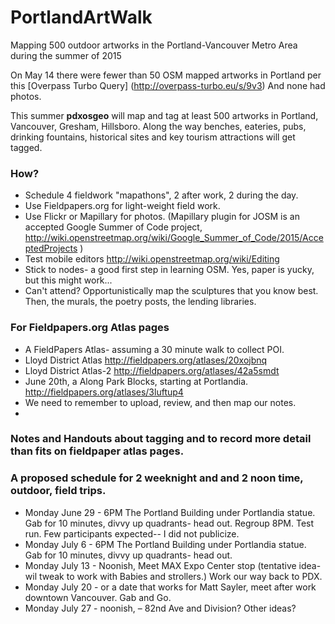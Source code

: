 # PortlandArtWalk
Mapping 500 outdoor artworks in the Portland-Vancouver Metro Area during the summer of 2015


On May 14 there were fewer than 50 OSM mapped artworks in Portland per this [Overpass Turbo Query] (http://overpass-turbo.eu/s/9v3) And none had photos.

This summer **pdxosgeo** will map and tag at least 500 artworks in Portland, Vancouver, Gresham, Hillsboro. Along the way benches, eateries, pubs, drinking fountains, historical sites and key tourism attractions will get tagged.   


### How? 
- Schedule 4 fieldwork "mapathons", 2 after work, 2 during the day.
- Use Fieldpapers.org for light-weight field work.
- Use Flickr or Mapillary for photos. (Mapillary plugin for JOSM is an accepted Google Summer of Code project, http://wiki.openstreetmap.org/wiki/Google_Summer_of_Code/2015/AcceptedProjects )
- Test mobile editors http://wiki.openstreetmap.org/wiki/Editing
- Stick to nodes- a good first step in learning OSM. Yes, paper is yucky, but this might work...
- Can't attend?  Opportunistically map the sculptures that you know best. Then, the murals, the poetry posts, the lending libraries.

### For Fieldpapers.org Atlas pages
- A FieldPapers Atlas- assuming a 30 minute walk to collect POI. 
- Lloyd District Atlas  http://fieldpapers.org/atlases/20xojbnq
- Lloyd District Atlas-2 http://fieldpapers.org/atlases/42a5smdt
- June 20th, a Along Park Blocks, starting at Portlandia. http://fieldpapers.org/atlases/3luftup4
- We need to remember to upload, review, and then map our notes.
- 

### Notes and Handouts about tagging and to record more detail than fits on fieldpaper atlas pages.

### A proposed schedule for 2 weeknight and and 2 noon time, outdoor, field trips.

- Monday June 29 - 6PM The Portland Building under Portlandia statue. Gab for 10 minutes, divvy up quadrants- head out. Regroup 8PM.  Test run.  Few participants expected-- I did not publicize.
- Monday July 6 -  6PM The Portland Building under Portlandia statue. Gab for 10 minutes, divvy up quadrants- head out.
- Monday July 13 - Noonish, Meet MAX Expo Center stop (tentative idea- wil tweak to work with Babies and strollers.) Work our way back to PDX.
- Monday July 20 - or a date that works for Matt Sayler, meet after work downtown Vancouver. Gab and Go.
- Monday July 27 - noonish, – 82nd Ave and Division?  Other ideas?
